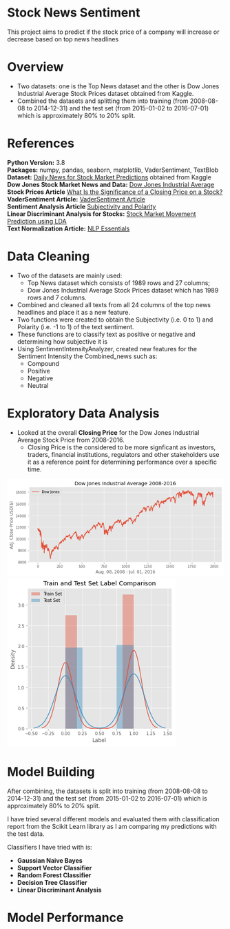 # Stock News Sentiment
This project aims to predict if the stock price of a company will increase or decrease based on top news headlines

# Overview

- Two datasets: one is the Top News dataset and the other is Dow Jones Industrial Average Stock Prices dataset obtained from Kaggle.
- Combined the datasets and splitting them into training (from 2008-08-08 to 2014-12-31) and the test set (from 2015-01-02 to 2016-07-01) which is approximately 80% to 20% split. 


# References

**Python Version:** 3.8</br>
**Packages:** numpy, pandas, seaborn, matplotlib, VaderSentiment, TextBlob</br>
**Dataset:** [Daily News for Stock Market Predictions](https://www.kaggle.com/aaron7sun/stocknews) obtained from Kaggle </br>
**Dow Jones Stock Market News and Data:** [Dow Jones Industrial Average](https://au.finance.yahoo.com/quote/%5EDJI?p=%5EDJI&.tsrc=fin-srch)</br>
**Stock Prices Article** [What Is the Significance of a Closing Price on a Stock?](https://finance.zacks.com/significance-closing-price-stock-3007.html)</br>
**VaderSentiment Article:** [VaderSentiment Article](https://towardsdatascience.com/sentimental-analysis-using-vader-a3415fef7664)</br>
**Sentiment Analysis Article** [Subjectivity and Polarity](https://www.analyticsvidhya.com/blog/2018/02/natural-language-processing-for-beginners-using-textblob/)</br>
**Linear Discriminant Analysis for Stocks:** [Stock Market Movement Prediction using LDA](https://ieeexplore.ieee.org/document/8441038)</br>
**Text Normalization Article:** [NLP Essentials](https://www.analyticsvidhya.com/blog/2019/08/how-to-remove-stopwords-text-normalization-nltk-spacy-gensim-python/)</br>



# Data Cleaning

- Two of the datasets are mainly used: </br>
  - Top News dataset which consists of 1989 rows and 27 columns;
  - Dow Jones Industrial Average Stock Prices dataset which has 1989 rows and 7 columns.
- Combined and cleaned all texts from all 24 columns of the top news headlines and place it as a new feature. 
- Two functions were created to obtain the Subjectivity (i.e. 0 to 1) and Polarity (i.e. -1 to 1) of the text sentiment.
- These functions are to classify text as positive or negative and determining how subjective it is
- Using SentimentIntensityAnalyzer, created new features for the Sentiment Intensity the Combined_news such as:
  - Compound
  - Positive
  - Negative
  - Neutral

# Exploratory Data Analysis

- Looked at the overall **Closing Price** for the Dow Jones Industrial Average Stock Price from 2008-2016.</br>
  - Closing Price is the considered to be more signficant as investors, traders, financial institutions, regulators and other stakeholders use it as a reference point for determining performance over a specific time.
  
![](https://github.com/roywong96/stocknewsSentiment/blob/master/images/DJprices.png)
![](https://github.com/roywong96/stocknewsSentiment/blob/master/images/label.png)


# Model Building

After combining, the datasets is split into training (from 2008-08-08 to 2014-12-31) and the test set (from 2015-01-02 to 2016-07-01) which is approximately 80% to 20% split. 

I have tried several different models and evaluated them with classification report from the Scikit Learn library as I am comparing my predictions with the test data.

Classifiers I have tried with is:

- **Gaussian Naive Bayes**</br>
- **Support Vector Classifier**</br>
- **Random Forest Classifier**</br>
- **Decision Tree Classifier**</br>
- **Linear Discriminant Analysis**</br>



# Model Performance


